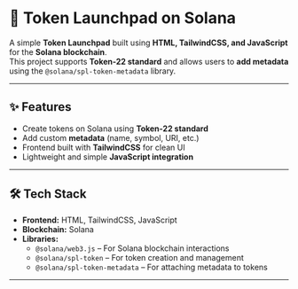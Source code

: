 # 🚀 Token Launchpad on Solana  

A simple **Token Launchpad** built using **HTML, TailwindCSS, and JavaScript** for the **Solana blockchain**.  
This project supports **Token-22 standard** and allows users to **add metadata** using the `@solana/spl-token-metadata` library.  

---

## ✨ Features  
- Create tokens on Solana using **Token-22 standard**  
- Add custom **metadata** (name, symbol, URI, etc.)  
- Frontend built with **TailwindCSS** for clean UI  
- Lightweight and simple **JavaScript integration**  

---

## 🛠️ Tech Stack  
- **Frontend:** HTML, TailwindCSS, JavaScript  
- **Blockchain:** Solana  
- **Libraries:**  
  - `@solana/web3.js` – For Solana blockchain interactions  
  - `@solana/spl-token` – For token creation and management  
  - `@solana/spl-token-metadata` – For attaching metadata to tokens  

---

